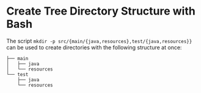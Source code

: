 # Create Tree Directory Structure with Bash

The script `mkdir -p src/{main/{java,resources},test/{java,resources}}` can be used to create directories with the following structure at once:

```
├── main
│   ├── java
│   └── resources
└── test
    ├── java
    └── resources
```
